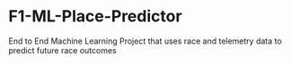# F1-ML-Place-Predictor
 End to End Machine Learning Project that uses race and telemetry data to predict future race outcomes
